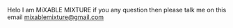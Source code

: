 Helo I am MiXABLE MIXTURE if you any question then please talk me on this email mixablemixture@gmail.com
